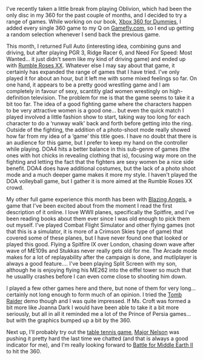 I've recently taken a little break from playing Oblivion, which had been the only disc in my 360 for the past couple of months, and I decided to try a range of games. While working on our book, [Xbox 360 for Dummies](http://www.xbox4dummies.com), I added every single 360 game to my Q on [Gamefly.com](http://www.gamefly.com), so I end up getting a random selection whenever I send back the previous game.

This month, I returned Full Auto (interesting idea, combining guns and driving, but after playing PGR 3, Ridge Racer 6, and Need For Speed: Most Wanted... it just didn't seem like my kind of driving game) and ended up with [Rumble Roses XX](http://www.xbox.com/en-US/games/r/rumblerosesxxxbox360/). Whatever else I may say about that game, it certainly has expanded the range of games that I have tried. I've only played it for about an hour, but it left me with some mixed feelings so far. On one hand, it appears to be a pretty good wrestling game and I am completely in favour of sexy, scantitly glad women wrestingly on high-definition television. The problem for me is that the game seems to take it a bit too far. The idea of a good fighting game where the characters happen to be very attractive women is a good one... but even the quick match I played involved a little fashion show to start, taking way too long for each character to do a &#8216;runway walk' back and forth before getting into the ring. Outside of the fighting, the addition of a photo-shoot mode really showed how far from my idea of a &#8216;game' this title goes. I have no doubt that there is an audience for this game, but I prefer to keep my hand on the controller while playing. DOA4 hits a better balance in this sub-genre of games (the ones with hot chicks in revealing clothing that is), focusing way more on the fighting and letting the fact that the fighters are sexy women be a nice side benefit. DOA4 does have additional costumes, but the lack of a photo shoot mode and a much deeper game makes it more my style. I haven't played the DOA volleyball game, but I gather it is more aimed at the Rumble Roses XX crowd.

My other full game experience this month has been with [Blazing Angels](http://www.blazing-angels.com), a game that I've been excited about from the moment I read the first description of it online. I love WWII planes, specifically the Spitfire, and I've been reading books about them ever since I was old enough to pick them out myself. I've played Combat Flight Simulator and other flying games (not that this is a simulator, it is more of a Crimson Skies type of game) that covered some of these planes, but I have never found one that looked or played this good. Flying a Spitfire IX over London, chasing down wave after wave of ME109s and Stukkas never really gets old for me. The Arcade mode makes for a lot of replayability after the campaign is done, and mutliplayer is always a good feature.... I've been playing Split Screen with my son, although he is enjoying flying his ME262 into the eiffel tower so much that he usuallly crashes before I can even come close to shooting him down.

I played a few other games here and there, but none of them for very long... certainly not long enough to form much of an opinion. I tried the [Tomb Raider](http://www.xbox.com/en-US/games/l/laracrofttombraiderlegendxbox360/) demo though and I was quite impressed. If Ms. Croft was formed a bit more like Joanna Dark I would have been able to take it a bit more seriously, but all in all it reminded me a lot of the Prince of Persia games... but with the graphics bumped up a bit by the 360.

Next up, I'll probably try out the [table tennis game](http://www.xbox.com/en-US/games/r/rockstargamespresentstabletennisxbox360/default.htm), [Major Nelson](http://www.majornelson.com) was pushing it pretty hard the last time we chatted (and that is always a good indicator for me), and I'm really looking forward to [Battle for Middle Earth II](http://www.xbox.com/en-US/games/l/lotrbattleformiddleearth2xbox360/default.htm) to hit the 360.